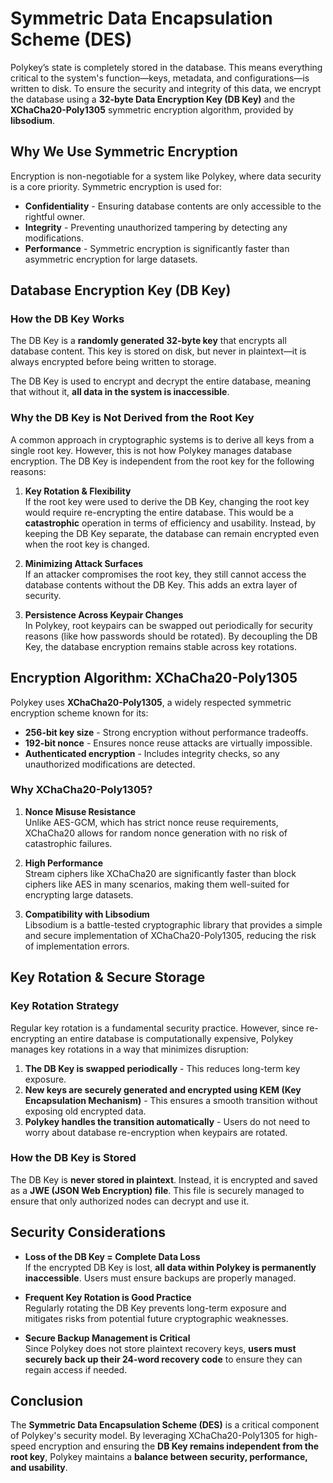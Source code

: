 # Symmetric Data Encapsulation Scheme (DES)

Polykey’s state is completely stored in the database. This means everything
critical to the system's function—keys, metadata, and configurations—is written
to disk. To ensure the security and integrity of this data, we encrypt the
database using a **32-byte Data Encryption Key (DB Key)** and the
**XChaCha20-Poly1305** symmetric encryption algorithm, provided by
**libsodium**.

## Why We Use Symmetric Encryption

Encryption is non-negotiable for a system like Polykey, where data security is a
core priority. Symmetric encryption is used for:

- **Confidentiality** - Ensuring database contents are only accessible to the
  rightful owner.
- **Integrity** - Preventing unauthorized tampering by detecting any
  modifications.
- **Performance** - Symmetric encryption is significantly faster than asymmetric
  encryption for large datasets.

## Database Encryption Key (DB Key)

### **How the DB Key Works**

The DB Key is a **randomly generated 32-byte key** that encrypts all database
content. This key is stored on disk, but never in plaintext—it is always
encrypted before being written to storage.

The DB Key is used to encrypt and decrypt the entire database, meaning that
without it, **all data in the system is inaccessible**.

### **Why the DB Key is Not Derived from the Root Key**

A common approach in cryptographic systems is to derive all keys from a single
root key. However, this is not how Polykey manages database encryption. The DB
Key is independent from the root key for the following reasons:

1. **Key Rotation & Flexibility**  
   If the root key were used to derive the DB Key, changing the root key would
   require re-encrypting the entire database. This would be a **catastrophic**
   operation in terms of efficiency and usability. Instead, by keeping the DB
   Key separate, the database can remain encrypted even when the root key is
   changed.

2. **Minimizing Attack Surfaces**  
   If an attacker compromises the root key, they still cannot access the
   database contents without the DB Key. This adds an extra layer of security.

3. **Persistence Across Keypair Changes**  
   In Polykey, root keypairs can be swapped out periodically for security
   reasons (like how passwords should be rotated). By decoupling the DB Key, the
   database encryption remains stable across key rotations.

## Encryption Algorithm: XChaCha20-Poly1305

Polykey uses **XChaCha20-Poly1305**, a widely respected symmetric encryption
scheme known for its:

- **256-bit key size** - Strong encryption without performance tradeoffs.
- **192-bit nonce** - Ensures nonce reuse attacks are virtually impossible.
- **Authenticated encryption** - Includes integrity checks, so any unauthorized
  modifications are detected.

### **Why XChaCha20-Poly1305?**

1. **Nonce Misuse Resistance**  
   Unlike AES-GCM, which has strict nonce reuse requirements, XChaCha20 allows
   for random nonce generation with no risk of catastrophic failures.

2. **High Performance**  
   Stream ciphers like XChaCha20 are significantly faster than block ciphers
   like AES in many scenarios, making them well-suited for encrypting large
   datasets.

3. **Compatibility with Libsodium**  
   Libsodium is a battle-tested cryptographic library that provides a simple and
   secure implementation of XChaCha20-Poly1305, reducing the risk of
   implementation errors.

## Key Rotation & Secure Storage

### **Key Rotation Strategy**

Regular key rotation is a fundamental security practice. However, since
re-encrypting an entire database is computationally expensive, Polykey manages
key rotations in a way that minimizes disruption:

1. **The DB Key is swapped periodically** - This reduces long-term key exposure.
2. **New keys are securely generated and encrypted using KEM (Key Encapsulation
   Mechanism)** - This ensures a smooth transition without exposing old
   encrypted data.
3. **Polykey handles the transition automatically** - Users do not need to worry
   about database re-encryption when keypairs are rotated.

### **How the DB Key is Stored**

The DB Key is **never stored in plaintext**. Instead, it is encrypted and saved
as a **JWE (JSON Web Encryption) file**. This file is securely managed to ensure
that only authorized nodes can decrypt and use it.

## Security Considerations

- **Loss of the DB Key = Complete Data Loss**  
  If the encrypted DB Key is lost, **all data within Polykey is permanently
  inaccessible**. Users must ensure backups are properly managed.

- **Frequent Key Rotation is Good Practice**  
  Regularly rotating the DB Key prevents long-term exposure and mitigates risks
  from potential future cryptographic weaknesses.

- **Secure Backup Management is Critical**  
  Since Polykey does not store plaintext recovery keys, **users must securely
  back up their 24-word recovery code** to ensure they can regain access if
  needed.

## Conclusion

The **Symmetric Data Encapsulation Scheme (DES)** is a critical component of
Polykey's security model. By leveraging XChaCha20-Poly1305 for high-speed
encryption and ensuring the **DB Key remains independent from the root key**,
Polykey maintains a **balance between security, performance, and usability**.
